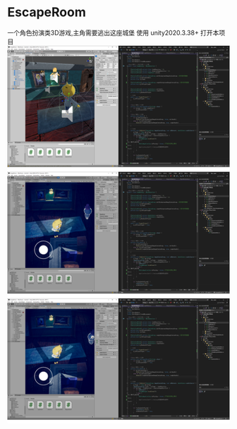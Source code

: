 # EscapeRoom
 一个角色扮演类3D游戏,主角需要逃出这座城堡
 使用 unity2020.3.38+ 打开本项目
![屏幕截图1](https://github.com/NeverGiveUpToStudy/EscapeRoom/raw/main/%E5%B1%8F%E5%B9%95%E6%88%AA%E5%9B%BE(7).png)
![屏幕截图2](https://github.com/NeverGiveUpToStudy/EscapeRoom/raw/main/%E5%B1%8F%E5%B9%95%E6%88%AA%E5%9B%BE(8).png)
![屏幕截图3](https://github.com/NeverGiveUpToStudy/EscapeRoom/raw/main/%E5%B1%8F%E5%B9%95%E6%88%AA%E5%9B%BE(9).png)

